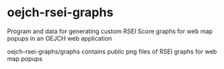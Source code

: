 # oejch-rsei-graphs
Program and data for generating custom RSEI Score graphs for web map popups in an OEJCH web application

oejch-rsei-graphs/graphs contains public png files of RSEI graphs for web map popups
